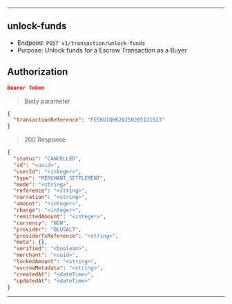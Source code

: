 
----------------------------------------------------------------------------------
## unlock-funds
* Endpoint: `POST v1/transaction/unlock-funds`
* Purpose: Unlock funds for a Escrow Transaction as a Buyer

## Authorization

```json
Bearer Token
```

> Body parameter
```json
{
  "transactionReference": "FE5KU1QHK20250205121923"
}
```

> 200 Response

```json
{
  "status": "CANCELLED",
  "id": "<uuid>",
  "userId": "<integer>",
  "type": "MERCHANT_SETTLEMENT",
  "mode": "<string>",
  "reference": "<string>",
  "narration": "<string>",
  "amount": "<integer>",
  "charge": "<integer>",
  "remittedAmount": "<integer>",
  "currency": "NGN",
  "provider": "BLUSALT",
  "providerTxReference": "<string>",
  "meta": {},
  "verified": "<boolean>",
  "merchant": "<uuid>",
  "lockedAmount": "<string>",
  "escrowMetadata": "<string>",
  "createdAt": "<dateTime>",
  "updatedAt": "<dateTime>"
}
```
-----------------------------------------------------------------------------